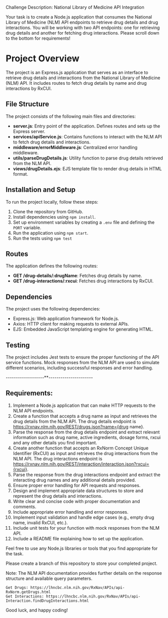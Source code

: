 Challenge Description: National Library of Medicine API Integration

Your task is to create a Node.js application that consumes the National Library of Medicine (NLM) API endpoints to retrieve drug details and drug interactions. You will be working with two API endpoints: one for retrieving drug details and another for fetching drug interactions. Please scroll down to the bottom for requirements!

# Project Overview

The project is an Express.js application that serves as an interface to retrieve drug details and interactions from the National Library of Medicine (NLM) API. It includes routes to fetch drug details by name and drug interactions by RxCUI.

## File Structure

The project consists of the following main files and directories:

- **server.js**: Entry point of the application. Defines routes and sets up the Express server.
- **services/apiService.js**: Contains functions to interact with the NLM API to fetch drug details and interactions.
- **middleware/errorMiddleware.js**: Centralized error handling middleware.
- **utils/parseDrugDetails.js**: Utility function to parse drug details retrieved from the NLM API.
- **views/drugDetails.ejs**: EJS template file to render drug details in HTML format.

## Installation and Setup

To run the project locally, follow these steps:

1. Clone the repository from GitHub.
2. Install dependencies using `npm install`.
3. Set up environment variables by creating a `.env` file and defining the `PORT` variable.
4. Run the application using `npm start`.
5. Run the tests using `npm test`

## Routes

The application defines the following routes:

- **GET /drug-details/:drugName**: Fetches drug details by name.
- **GET /drug-interactions/:rxcui**: Fetches drug interactions by RxCUI.

## Dependencies

The project uses the following dependencies:

- Express.js: Web application framework for Node.js.
- Axios: HTTP client for making requests to external APIs.
- EJS: Embedded JavaScript templating engine for generating HTML.

## Testing

The project includes Jest tests to ensure the proper functioning of the API service functions. Mock responses from the NLM API are used to simulate different scenarios, including successful responses and error handling.


-------------------**----------------------

## Requirements:

   1. Implement a Node.js application that can make HTTP requests to the NLM API endpoints.
   2. Create a function that accepts a drug name as input and retrieves the drug details from the NLM API. The drug details endpoint is https://rxnav.nlm.nih.gov/REST/drugs.json?name={drug name}.
   3. Parse the response from the drug details endpoint and extract relevant information such as drug name, active ingredients, dosage forms, rxcui and any other details you find important.
   4. Create another function that accepts an RxNorm Concept Unique Identifier (RxCUI) as input and retrieves the drug interactions from the NLM API. The drug interactions endpoint is https://rxnav.nlm.nih.gov/REST/interaction/interaction.json?rxcui={rxcui}.
   5. Parse the response from the drug interactions endpoint and extract the interacting drug names and any additional details provided.
   6. Ensure proper error handling for API requests and responses.
   7. Design and implement appropriate data structures to store and represent the drug details and interactions.
   8. Write clear and concise code with proper documentation and comments.
   9. Include appropriate error handling and error responses.
   10. Implement input validation and handle edge cases (e.g., empty drug name, invalid RxCUI, etc.).
   11. Include unit tests for your function with mock responses from the NLM API.
   12. Include a README file explaining how to set up the application.

Feel free to use any Node.js libraries or tools that you find appropriate for the task.

Please create a branch of this repository to store your completed project.

Note: The NLM API documentation provides further details on the response structure and available query parameters.

    Get Drugs: https://lhncbc.nlm.nih.gov/RxNav/APIs/api-RxNorm.getDrugs.html
    Get Interactions: https://lhncbc.nlm.nih.gov/RxNav/APIs/api-Interaction.findDrugInteractions.html

Good luck, and happy coding!
